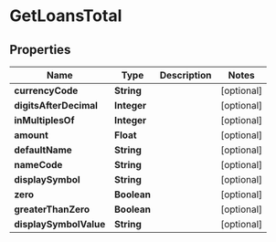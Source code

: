 

# GetLoansTotal

## Properties

Name | Type | Description | Notes
------------ | ------------- | ------------- | -------------
**currencyCode** | **String** |  |  [optional]
**digitsAfterDecimal** | **Integer** |  |  [optional]
**inMultiplesOf** | **Integer** |  |  [optional]
**amount** | **Float** |  |  [optional]
**defaultName** | **String** |  |  [optional]
**nameCode** | **String** |  |  [optional]
**displaySymbol** | **String** |  |  [optional]
**zero** | **Boolean** |  |  [optional]
**greaterThanZero** | **Boolean** |  |  [optional]
**displaySymbolValue** | **String** |  |  [optional]



